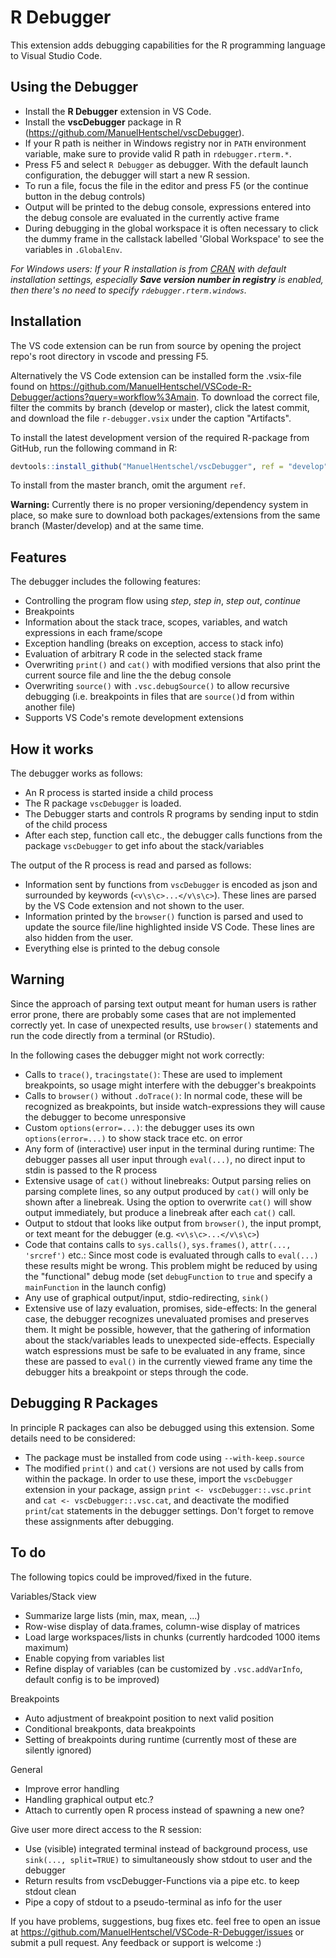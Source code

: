 # R Debugger

This extension adds debugging capabilities for the R programming language to Visual Studio Code.

## Using the Debugger
* Install the **R Debugger** extension in VS Code.
* Install the **vscDebugger** package in R (https://github.com/ManuelHentschel/vscDebugger).
* If your R path is neither in Windows registry nor in `PATH` environment variable, make sure to provide valid R path in `rdebugger.rterm.*`.
* Press F5 and select `R Debugger` as debugger. With the default launch configuration, the debugger will start a new R session.
* To run a file, focus the file in the editor and press F5 (or the continue button in the debug controls)
* Output will be printed to the debug console,
expressions entered into the debug console are evaluated in the currently active frame
* During debugging in the global workspace it is often necessary to click the dummy frame
in the callstack labelled 'Global Workspace' to see the variables in `.GlobalEnv`.

*For Windows users: If your R installation is from [CRAN](http://cran.r-project.org/mirrors.html) with default installation settings, especially **Save version number in registry** is enabled, then there's no need to specify `rdebugger.rterm.windows`.*

## Installation
The VS code extension can be run from source by opening the project repo's root directory in vscode and pressing F5.

Alternatively the VS Code extension can be installed form the .vsix-file found on https://github.com/ManuelHentschel/VSCode-R-Debugger/actions?query=workflow%3Amain.
To download the correct file, filter the commits by branch (develop or master), click the latest commit,
and download the file `r-debugger.vsix` under the caption "Artifacts".


To install the latest development version of the required R-package from GitHub, run the following command in R:
```r
devtools::install_github("ManuelHentschel/vscDebugger", ref = "develop")
```
To install from the master branch, omit the argument `ref`.


**Warning:** Currently there is no proper versioning/dependency system in place, so make sure to download both packages/extensions from the same branch (Master/develop) and at the same time.


## Features
The debugger includes the following features:
* Controlling the program flow using *step*, *step in*, *step out*, *continue*
* Breakpoints 
* Information about the stack trace, scopes, variables, and watch expressions in each frame/scope
* Exception handling (breaks on exception, access to stack info)
* Evaluation of arbitrary R code in the selected stack frame
* Overwriting `print()` and `cat()` with modified versions that also print the current source file and line the the debug console
* Overwriting `source()` with `.vsc.debugSource()` to allow recursive debugging (i.e. breakpoints in files that are `source()`d from within another file)
* Supports VS Code's remote development extensions


## How it works
The debugger works as follows:
* An R process is started inside a child process
* The R package `vscDebugger` is loaded.
* The Debugger starts and controls R programs by sending input to stdin of the child process
* After each step, function call etc., the debugger calls functions from the package `vscDebugger` to get info about the stack/variables

The output of the R process is read and parsed as follows:
* Information sent by functions from `vscDebugger` is encoded as json and surrounded by keywords (`<v\s\c>...</v\s\c>`).
These lines are parsed by the VS Code extension and not shown to the user.
* Information printed by the `browser()` function is parsed and used to update the source file/line highlighted inside VS Code.
These lines are also hidden from the user.
* Everything else is printed to the debug console


## Warning
Since the approach of parsing text output meant for human users is rather error prone, there are probably some cases that are not implemented correctly yet.
In case of unexpected results, use `browser()` statements and run the code directly from a terminal (or RStudio).

In the following cases the debugger might not work correctly:
* Calls to `trace()`, `tracingstate()`:
These are used to implement breakpoints, so usage might interfere with the debugger's breakpoints
* Calls to `browser()` without `.doTrace()`:
In normal code, these will be recognized as breakpoints,
but inside watch-expressions they will cause the debugger to become unresponsive
* Custom `options(error=...)`: the debugger uses its own `options(error=...)` to show stack trace etc. on error
* Any form of (interactive) user input in the terminal during runtime:
The debugger passes all user input through `eval(...)`, no direct input to stdin is passed to the R process
* Extensive usage of `cat()` without linebreaks:
Output parsing relies on parsing complete lines, so any output produced by `cat()` will only be shown after a linebreak.
Using the option to overwrite `cat()` will show output immediately, but produce a linebreak after each `cat()` call.
* Output to stdout that looks like output from `browser()`, the input prompt, or text meant for the debugger (e.g. `<v\s\c>...</v\s\c>`)
* Code that contains calls to `sys.calls()`, `sys.frames()`, `attr(..., 'srcref')` etc.:
Since most code is evaluated through calls to `eval(...)` these results might be wrong.
This problem might be reduced by using the "functional" debug mode
(set `debugFunction` to `true` and specify a `mainFunction` in the launch config)
* Any use of graphical output/input, stdio-redirecting, `sink()`
* Extensive use of lazy evaluation, promises, side-effects:
In the general case, the debugger recognizes unevaluated promises and preserves them.
It might be possible, however, that the gathering of information about the stack/variables leads to unexpected side-effects.
Especially watch espressions must be safe to be evaluated in any frame,
since these are passed to `eval()` in the currently viewed frame any time the debugger hits a breakpoint or steps through the code.



## Debugging R Packages
In principle R packages can also be debugged using this extension.
Some details need to be considered:
* The package must be installed from code using `--with-keep.source` 
* The modified `print()` and `cat()` versions are not used by calls from within the package.
In order to use these, import the `vscDebugger` extension in your package, assign `print <- vscDebugger::.vsc.print` and `cat <- vscDebugger::.vsc.cat`, and deactivate the modified `print`/`cat` statements in the debugger settings.
Don't forget to remove these assignments after debugging.


## To do
The following topics could be improved/fixed in the future.

Variables/Stack view
* Summarize large lists (min, max, mean, ...)
* Row-wise display of data.frames, column-wise display of matrices
* Load large workspaces/lists in chunks (currently hardcoded 1000 items maximum)
* Enable copying from variables list
* Refine display of variables (can be customized by `.vsc.addVarInfo`, default config is to be improved)

Breakpoints
* Auto adjustment of breakpoint position to next valid position
* Conditional breakponts, data breakpoints
* Setting of breakpoints during runtime (currently most of these are silently ignored)

General
* Improve error handling
* Handling graphical output etc.?
* Attach to currently open R process instead of spawning a new one?

Give user more direct access to the R session:
* Use (visible) integrated terminal instead of background process,
use `sink(..., split=TRUE)` to simultaneously show stdout to user and the debugger
* Return results from vscDebugger-Functions via a pipe etc. to keep stdout clean
* Pipe a copy of stdout to a pseudo-terminal as info for the user

If you have problems, suggestions, bug fixes etc. feel free to open an issue at
https://github.com/ManuelHentschel/VSCode-R-Debugger/issues
or submit a pull request.
Any feedback or support is welcome :)